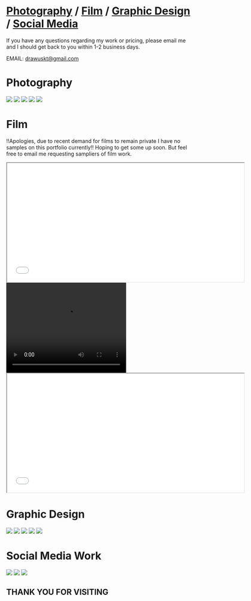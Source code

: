 # [Photography](#photography) / [Film](#film) / [Graphic Design](#graphic-design) / [Social Media](#social-media-work)

If you have any questions regarding my work or pricing, please email me and I should get back to you within 1-2 business days.

EMAIL: drawuskt@gmail.com

# Photography

<img src="KT pics/fgh.jpg">

<img src="KT pics/dance1.jpg">

<img src="KT pics/wd1.jpg">

<img src="KT pics/gr.jpg">

<img src="KT pics/gg2.jpg">

# Film

!!Apologies, due to recent demand for films to remain private I have no samples on this portfolio currently!! 
Hoping to get some up soon. But feel free to email me requesting sampliers of film work. 

<iframe width="633" height="317" src="KT pics/FullSizeRender.MOV"> </iframe>
<video width="320" height="240" controls>
  <source src="FullSizeRender.MOV" type="video/mp4">
</video>

<iframe width="633" height="317" src="KT pics/FullSizeRender.mov"> </iframe>

# Graphic Design 

<img src="KT pics/krit 2.jpg">

<img src="KT pics/copy.jpg">

<img src="KT pics/MJ.jpg">

<img src="KT pics/D.jpg">

<img src="KT pics/drawing.jpg">

# Social Media Work

<img src="KT pics/cc.JPG">

<img src="KT pics/bb.JPG">

<img src="KT pics/ff.JPG">

## THANK YOU FOR VISITING
